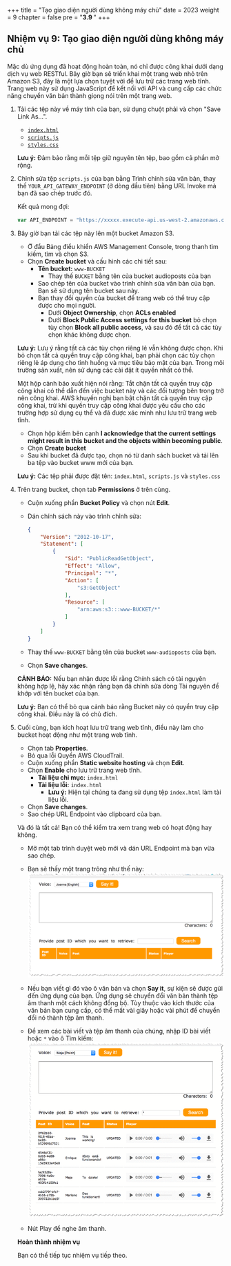 +++
title = "Tạo giao diện người dùng không máy chủ"
date = 2023
weight = 9
chapter = false
pre = "<b>3.9 </b>"
+++

## Nhiệm vụ 9: Tạo giao diện người dùng không máy chủ

Mặc dù ứng dụng đã hoạt động hoàn toàn, nó chỉ được công khai dưới dạng dịch vụ web RESTful. Bây giờ bạn sẽ triển khai một trang web nhỏ trên Amazon S3, đây là một lựa chọn tuyệt vời để lưu trữ các trang web tĩnh. Trang web này sử dụng JavaScript để kết nối với API và cung cấp các chức năng chuyển văn bản thành giọng nói trên một trang web.

1. Tải các tệp này về máy tính của bạn, sử dụng chuột phải và chọn "Save Link As...".

     - [`index.html`](https://static.us-east-1.prod.workshops.aws/public/2b2654d0-25fc-498c-9d95-069507fc0346/static/scripts/index.html)
      - [`scripts.js`](https://static.us-east-1.prod.workshops.aws/public/2b2654d0-25fc-498c-9d95-069507fc0346/static/scripts/scripts.js)
      - [`styles.css`](https://static.us-east-1.prod.workshops.aws/public/2b2654d0-25fc-498c-9d95-069507fc0346/static/scripts/styles.css)

   **Lưu ý:** Đảm bảo rằng mỗi tệp giữ nguyên tên tệp, bao gồm cả phần mở rộng.

2. Chỉnh sửa tệp `scripts.js` của bạn bằng Trình chỉnh sửa văn bản, thay thế `YOUR_API_GATEWAY_ENDPOINT` (ở dòng đầu tiên) bằng URL Invoke mà bạn đã sao chép trước đó.

   Kết quả mong đợi:

   ```javascript
   var API_ENDPOINT = "https://xxxxx.execute-api.us-west-2.amazonaws.com/Dev"
   ```

3. Bây giờ bạn tải các tệp này lên một bucket Amazon S3.

   - Ở đầu Bảng điều khiển AWS Management Console, trong thanh tìm kiếm, tìm và chọn S3.
   - Chọn **Create bucket** và cấu hình các chi tiết sau:
     - **Tên bucket:** `www-BUCKET`
       - Thay thế `BUCKET` bằng tên của bucket audioposts của bạn
     - Sao chép tên của bucket vào trình chỉnh sửa văn bản của bạn. Bạn sẽ sử dụng tên bucket sau này.
     - Bạn thay đổi quyền của bucket để trang web có thể truy cập được cho mọi người.
       - Dưới **Object Ownership**, chọn **ACLs enabled**
       - Dưới **Block Public Access settings for this bucket** bỏ chọn tùy chọn **Block all public access**, và sau đó để tất cả các tùy chọn khác không được chọn.

   **Lưu ý:** Lưu ý rằng tất cả các tùy chọn riêng lẻ vẫn không được chọn. Khi bỏ chọn tất cả quyền truy cập công khai, bạn phải chọn các tùy chọn riêng lẻ áp dụng cho tình huống và mục tiêu bảo mật của bạn. Trong môi trường sản xuất, nên sử dụng các cài đặt ít quyền nhất có thể.

   Một hộp cảnh báo xuất hiện nói rằng: Tắt chặn tất cả quyền truy cập công khai có thể dẫn đến việc bucket này và các đối tượng bên trong trở nên công khai. AWS khuyến nghị bạn bật chặn tất cả quyền truy cập công khai, trừ khi quyền truy cập công khai được yêu cầu cho các trường hợp sử dụng cụ thể và đã được xác minh như lưu trữ trang web tĩnh.

   - Chọn hộp kiểm bên cạnh **I acknowledge that the current settings might result in this bucket and the objects within becoming public**.
   - Chọn **Create bucket**
   - Sau khi bucket đã được tạo, chọn nó từ danh sách bucket và tải lên ba tệp vào bucket www mới của bạn.

   **Lưu ý:** Các tệp phải được đặt tên: `index.html`, `scripts.js` và `styles.css`

4. Trên trang bucket, chọn tab **Permissions** ở trên cùng.

   - Cuộn xuống phần **Bucket Policy** và chọn nút **Edit**.
   - Dán chính sách này vào trình chỉnh sửa:

     ```json
     {
         "Version": "2012-10-17",
         "Statement": [
             {
                 "Sid": "PublicReadGetObject",
                 "Effect": "Allow",
                 "Principal": "*",
                 "Action": [
                     "s3:GetObject"
                 ],
                 "Resource": [
                     "arn:aws:s3:::www-BUCKET/*"
                 ]
             }
         ]
     }
     ```

   - Thay thế `www-BUCKET` bằng tên của bucket `www-audioposts` của bạn.
   - Chọn **Save changes**.

   **CẢNH BÁO:** Nếu bạn nhận được lỗi rằng Chính sách có tài nguyên không hợp lệ, hãy xác nhận rằng bạn đã chỉnh sửa dòng Tài nguyên để khớp với tên bucket của bạn.

   **Lưu ý:** Bạn có thể bỏ qua cảnh báo rằng Bucket này có quyền truy cập công khai. Điều này là có chủ đích.

5. Cuối cùng, bạn kích hoạt lưu trữ trang web tĩnh, điều này làm cho bucket hoạt động như một trang web tĩnh.

   - Chọn tab **Properties**.
   - Bỏ qua lỗi Quyền AWS CloudTrail.
   - Cuộn xuống phần **Static website hosting** và chọn **Edit**.
   - Chọn **Enable** cho lưu trữ trang web tĩnh.
     - **Tài liệu chỉ mục:** `index.html`
     - **Tài liệu lỗi:** `index.html`
       - **Lưu ý:** Hiện tại chúng ta đang sử dụng tệp `index.html` làm tài liệu lỗi.
   - Chọn **Save changes**.
   - Sao chép URL Endpoint vào clipboard của bạn.

   Và đó là tất cả! Bạn có thể kiểm tra xem trang web có hoạt động hay không.

   - Mở một tab trình duyệt web mới và dán URL Endpoint mà bạn vừa sao chép.
   - Bạn sẽ thấy một trang trông như thế này:
   ![App](./images/ui3.gif)

   - Nếu bạn viết gì đó vào ô văn bản và chọn **Say it**, sự kiện sẽ được gửi đến ứng dụng của bạn. Ứng dụng sẽ chuyển đổi văn bản thành tệp âm thanh một cách không đồng bộ. Tùy thuộc vào kích thước của văn bản bạn cung cấp, có thể mất vài giây hoặc vài phút để chuyển đổi nó thành tệp âm thanh.

   - Để xem các bài viết và tệp âm thanh của chúng, nhập ID bài viết hoặc `*` vào ô Tìm kiếm:
   ![Appa](./images/aaa.gif)

   - Nút Play để nghe âm thanh.

   **Hoàn thành nhiệm vụ**

   Bạn có thể tiếp tục nhiệm vụ tiếp theo.